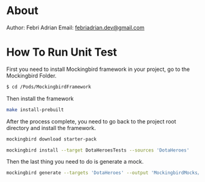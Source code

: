 # About

Author: Febri Adrian
Email: febriadrian.dev@gmail.com

# How To Run Unit Test

First you need to install Mockingbird framework in your project, go to the Mockingbird Folder.
```sh
$ cd /Pods/MockingbirdFramework 
```

Then install the framework
```sh
make install-prebuilt
```

After the process complete, you need to go back to the project root directory and install the framework.

```sh
mockingbird download starter-pack
```

```sh
mockingbird install --target DotaHeroesTests --sources 'DotaHeroes'
```

Then the last thing you need to do is generate a mock.
```sh
mockingbird generate --targets 'DotaHeroes' --output 'MockingbirdMocks/DotaHeroesTests-DotaHeroesMocks.generated.swift' --disable-cache --verbose
```
